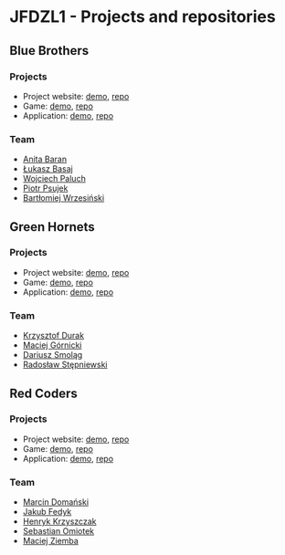 # JFDZL1 - Projects and repositories

## Blue Brothers
### Projects
* Project website: [demo](http://blue-brothers.jfdzl1.is-academy.pl), [repo](https://github.com/infoshareacademy/jfdzl1-blue-brothers-www)
* Game: [demo](http://blue-brothers.jfdzl1.is-academy.pl/game), [repo](https://github.com/infoshareacademy/jfdzl1-blue-brothers-game)
* Application: [demo](http://app.blue-brothers.jfdzl1.is-academy.pl), [repo](https://github.com/infoshareacademy/jfdzl1-blue-brothers-app)

### Team
* [Anita Baran](https://github.com/AnitaBarann)
* [Łukasz Basaj](https://github.com/lukaszbasaj)
* [Wojciech Paluch](https://github.com/wojciechpaluch)
* [Piotr Psujek](https://github.com/ppiotrek)
* [Bartłomiej Wrzesiński](https://github.com/BartlomiejWrz)

## Green Hornets
### Projects
* Project website: [demo](http://green-hornets.jfdzl1.is-academy.pl), [repo](https://github.com/infoshareacademy/jfdzl1-green-hornets-www)
* Game: [demo](http://green-hornets.jfdzl1.is-academy.pl/game), [repo](https://github.com/infoshareacademy/jfdzl1-green-hornets-game)
* Application: [demo](http://app.green-hornets.jfdzl1.is-academy.pl), [repo](https://github.com/infoshareacademy/jfdzl1-green-hornets-app)

### Team
* [Krzysztof Durak](https://github.com/burunia)
* [Maciej Górnicki](https://github.com/Maciej-Gornicki)
* [Dariusz Smoląg](https://github.com/darqoo)
* [Radosław Stępniewski](https://github.com/RadoslawStepniewski)

## Red Coders
### Projects
* Project website: [demo](http://red-coders.jfdzl1.is-academy.pl), [repo](https://github.com/infoshareacademy/jfdzl1-red-coders-www)
* Game: [demo](http://red-coders.jfdzl1.is-academy.pl/game), [repo](https://github.com/infoshareacademy/jfdzl1-red-coders-game)
* Application: [demo](http://app.red-coders.jfdzl1.is-academy.pl), [repo](https://github.com/infoshareacademy/jfdzl1-red-coders-app)

### Team
* [Marcin Domański](https://github.com/marcindomanski1)
* [Jakub Fedyk](https://github.com/jakubfedyk)
* [Henryk Krzyszczak](https://github.com/HKrzyszczak)
* [Sebastian Omiotek](https://github.com/sebastianomiotek)
* [Maciej Ziemba](https://github.com/maciekpollub)
